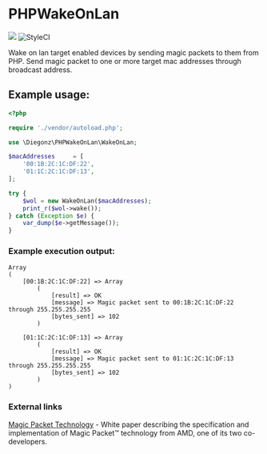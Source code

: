 # PHPWakeOnLan

![](https://travis-ci.com/diegonz/PHPWakeOnLan.svg?branch=master)
![StyleCI](https://github.styleci.io/repos/128269954/shield?branch=master)

Wake on lan target enabled devices by sending magic packets to them from PHP.
Send magic packet to one or more target mac addresses through broadcast address.

## Example usage:

```php
<?php

require './vendor/autoload.php';

use \Diegonz\PHPWakeOnLan\WakeOnLan;

$macAddresses     = [
    '00:1B:2C:1C:DF:22',
    '01:1C:2C:1C:DF:13',
];

try {
    $wol = new WakeOnLan($macAddresses);
    print_r($wol->wake());
} catch (Exception $e) {
    var_dump($e->getMessage());
}
```

### Example execution output:

```
Array
(
    [00:1B:2C:1C:DF:22] => Array
        (
            [result] => OK
            [message] => Magic packet sent to 00:1B:2C:1C:DF:22 through 255.255.255.255
            [bytes_sent] => 102
        )

    [01:1C:2C:1C:DF:13] => Array
        (
            [result] => OK
            [message] => Magic packet sent to 01:1C:2C:1C:DF:13 through 255.255.255.255
            [bytes_sent] => 102
        )
)
```

### External links

[Magic Packet Technology](http://support.amd.com/TechDocs/20213.pdf) -
White paper describing the specification and implementation of Magic Packet™
technology from AMD, one of its two co-developers.
